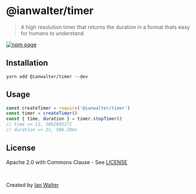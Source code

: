 # @ianwalter/timer
> A high resolution timer that returns the duration in a format thats easy for
> humans to understand

[![npm page][npmImage]][npmUrl]

## Installation

```console
yarn add @ianwalter/timer --dev
```

## Usage

```js
const createTimer = require('@ianwalter/timer')
const timer = createTimer()
const { time, duration } = timer.stopTimer()
// time => [2, 506289527]
// duration => 2s, 506.29ms
```

## License

Apache 2.0 with Commons Clause - See [LICENSE][licenseUrl]

&nbsp;

Created by [Ian Walter](https://iankwalter.com)

[npmImage]: https://img.shields.io/npm/v/@ianwalter/timer.svg
[npmUrl]: https://www.npmjs.com/package/@ianwalter/timer
[licenseUrl]: https://github.com/ianwalter/timer/blob/master/LICENSE

